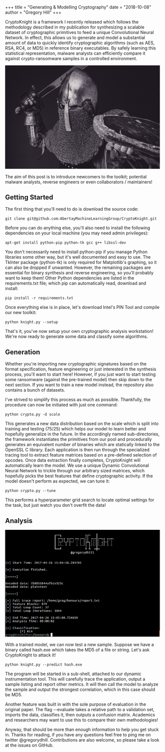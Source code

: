 +++
title = "Generating & Modelling Cryptography"
date = "2018-10-08"
author = "Gregory Hill"
+++

CryptoKnight is a framework I recently released which follows the methodology described in my publication for synthesizing a scalable dataset of cryptographic primitives to feed a unique Convolutional Neural Network. In effect, this allows us to generate and model a substantial amount of data to quickly identify cryptographic algorithms (such as AES, RSA, RC4, or MD5) in reference binary executables. By safely learning this statistical representation, malware analysts can efficiently compare it against crypto-ransomware samples in a controlled environment.

![](/img/knight.jpeg)

The aim of this post is to introduce newcomers to the toolkit; potential malware analysts, reverse engineers or even collaborators / maintainers!

## Getting Started

The first thing that you'll need to do is download the source code:

```
git clone git@github.com:AbertayMachineLearningGroup/CryptoKnight.git
```

Before you can do anything else, you'll also need to install the following dependencies on your local machine (you may need admin privileges):

```
apt-get install python-pip python-tk gcc g++ libssl-dev
```

You don't necessarily need to install python-pip if you manage Python libraries some other way, but it's well documented and easy to use. The TkInter package (python-tk) is only required for Matplotlib's graphing, so it can also be dropped if unwanted. However, the remaining packages are essential for binary synthesis and reverse engineering, so you'll probably want to keep them! Other Python dependencies are listed in the requirements.txt file; which pip can automatically read, download and install:

```
pip install -r requirements.txt
```

Once everything else is in place, let's download Intel's PIN Tool and compile our new toolkit:

```
python knight.py --setup
```

That's it, you've now setup your own cryptographic analysis workstation! We're now ready to generate some data and classify some algorithms.

## Generation

Whether you're importing new cryptographic signatures based on the format specification, feature engineering or just interested in the synthesis process, you'll want to start here! However, if you just want to start testing some ransomware (against the pre-trained model) then skip down to the next section. If you want to train a new model instead, the repository also contains a bunch of datasets.

I've strived to simplify this process as much as possible. Thankfully, the procedure can now be initiated with just one command:

```
python crypto.py -d scale
```

This generates a new data distribution based on the scale which is split into training and testing (75/25) which helps our model to learn better and hopefully generalize in the future. In the accordingly named sub-directories, the framework instantiates the primitives from our pool and procedurally generates an equivalent number of binaries which are statically linked to the OpenSSL C library. Each application is then run through the specialized tracing tool to extract feature matrices based on a pre-defined selection of opcodes. Once data extraction finally completes, CryptoKnight will automatically learn the model. We use a unique Dynamic Convolutional Neural Network to trickle through our arbitrary sized matrices, which hopefully picks the best features that define cryptographic activity. If the model doesn't perform as expected, we can tune it:

```
python crypto.py --tune
```

This performs a hyperparameter grid search to locate optimal settings for the task, but just watch you don't overfit the data!

## Analysis

![Deep Learning Based Cryptographic Primitive Classification](/img/cryptoknight_screenshot.png)

With a trained model, we can now test a new sample. Suppose we have a binary called hash.exe which takes the MD5 of a file or string. Let's ask CryptoKnight to attack it!

```
python knight.py --predict hash.exe
```

The program will be started in a sub-shell, attached to our dynamic instrumentation tool. This will carefully trace the application, output a sample listing and report other metrics. It will then call the model to analyze the sample and output the strongest correlation, which in this case should be MD5.

Another feature was built in with the sole purpose of evaluation in the original paper. The flag --evaluate takes a relative path to a validation set, imports the data, classifies it, then outputs a confusion matrix. Academics and researchers may want to use this to compare their own methodologies!

Anyway, that should be more than enough information to help you get stuck in. Thanks for reading, if you have any questions feel free to ping me on twitter @gregorydhill. Contributions are also welcome, so please take a look at the issues on GitHub.